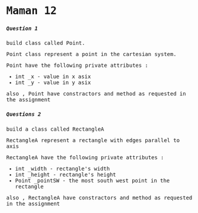 <samp>
<h1>Maman 12</h1> 

### <h5>Question 1 </h5>
build class called Point.

Point class represent a point in the cartesian system.

Point have the following private attributes :

- int _x - value in x asix
- int _y - value in y asix

also , Point have constractors and method as requested in the assignment 


###  <h5>Questions 2 </h5>

build a class called RectangleA

RectangleA represent a rectangle with edges parallel to axis

RectangleA have the following private attributes :

- int _width - rectangle's width
- int _height - rectangle's height
- Point _pointSW - the most south west point in the rectangle

also , RectangleA have constractors and method as requested in the assignment 
</samp>

